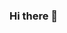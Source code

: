 ### Hi there 👋

<!--
**alisaid1gunes/alisaid1gunes** is a ✨ _special_ ✨ repository because its `README.md` (this file) appears on your GitHub profile.

Here are some ideas to get you started:

- 🔭 I’m currently working on 
- 🌱 I’m currently learning GraphQl
- 👯 I’m looking to collaborate on backend
- 📫 How to reach me: alisaidgunes1@gmail.com
-->
